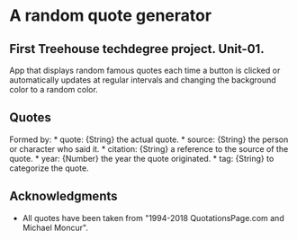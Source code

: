 # A random quote generator
## First Treehouse techdegree project. Unit-01.
App that displays random famous quotes each time a button is clicked or automatically updates at regular intervals and changing the background color to a random color.

## Quotes
Formed by:
    * quote: {String} the actual quote.
    * source:  {String} the person or character who said it.
    * citation: {String} a reference to the source of the quote.
    * year: {Number} the year the quote originated.
    * tag: {String} to categorize the quote.

## Acknowledgments
 * All quotes have been taken from "1994-2018 QuotationsPage.com and Michael Moncur".